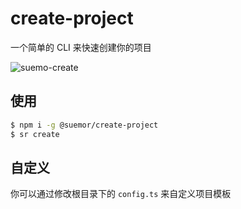 # create-project

一个简单的 CLI 来快速创建你的项目

![suemo-create](https://user-images.githubusercontent.com/89030875/209678117-6043c5fc-1e9c-4f04-ba35-b36ac2dc7b8e.gif)

## 使用

```bash
$ npm i -g @suemor/create-project
$ sr create
```

## 自定义

你可以通过修改根目录下的 `config.ts` 来自定义项目模板
